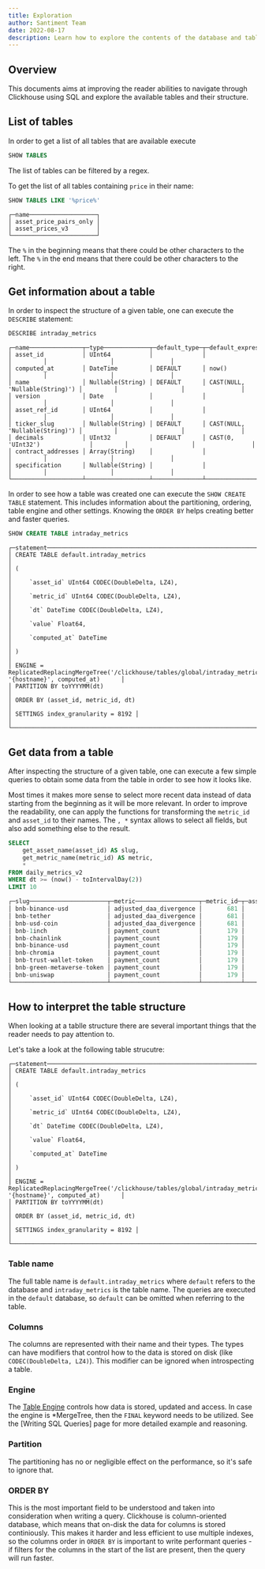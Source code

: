 ```yaml
---
title: Exploration
author: Santiment Team
date: 2022-08-17
description: Learn how to explore the contents of the database and table structure
---
```


## Overview

This documents aims at improving the reader abilities to navigate through
Clickhouse using SQL and explore the available tables and their structure.

## List of tables

In order to get a list of all tables that are available execute
```sql
SHOW TABLES
```

The list of tables can be filtered by a regex.

To get the list of all tables containing `price` in their name:
```sql
SHOW TABLES LIKE '%price%'
```
```
┌─name───────────────────┐
│ asset_price_pairs_only │
│ asset_prices_v3        │
└────────────────────────┘
```

The `%` in the beginning means that there could be other characters to the left.
The `%` in the end means that there could be other characters to the right.

## Get information about a table

In order to inspect the structure of a given table, one can execute the
`DESCRIBE` statement:

```sql
DESCRIBE intraday_metrics
```
```
┌─name───────────────┬─type─────────────┬─default_type─┬─default_expression─────────────┬─comment─┬─codec_expression─┬─ttl_expression─┐
│ asset_id           │ UInt64           │              │                                │         │                  │                │
│ computed_at        │ DateTime         │ DEFAULT      │ now()                          │         │                  │                │
│ name               │ Nullable(String) │ DEFAULT      │ CAST(NULL, 'Nullable(String)') │         │                  │                │
│ version            │ Date             │              │                                │         │                  │                │
│ asset_ref_id       │ UInt64           │              │                                │         │                  │                │
│ ticker_slug        │ Nullable(String) │ DEFAULT      │ CAST(NULL, 'Nullable(String)') │         │                  │                │
│ decimals           │ UInt32           │ DEFAULT      │ CAST(0, 'UInt32')              │         │                  │                │
│ contract_addresses │ Array(String)    │              │                                │         │                  │                │
│ specification      │ Nullable(String) │              │                                │         │                  │                │
└────────────────────┴──────────────────┴──────────────┴────────────────────────────────┴─────────┴──────────────────┴────────────────┘
```

In order to see how a table was created one can execute the `SHOW CREATE TABLE`
statement. This includes information about the partitioning, ordering, table
engine and other settings. Knowing the `ORDER BY` helps creating better and
faster queries.

```sql
SHOW CREATE TABLE intraday_metrics
```
```
┌─statement──────────────────────────────────────────────────────────────────────────────────────────────────────────────┐
│ CREATE TABLE default.intraday_metrics                                                                                  │
│ (                                                                                                                      │
│     `asset_id` UInt64 CODEC(DoubleDelta, LZ4),                                                                         │
│     `metric_id` UInt64 CODEC(DoubleDelta, LZ4),                                                                        │
│     `dt` DateTime CODEC(DoubleDelta, LZ4),                                                                             │
│     `value` Float64,                                                                                                   │
│     `computed_at` DateTime                                                                                             │
│ )                                                                                                                      │
│ ENGINE = ReplicatedReplacingMergeTree('/clickhouse/tables/global/intraday_metrics_v2', '{hostname}', computed_at)      │                               
│ PARTITION BY toYYYYMM(dt)                                                                                              │
│ ORDER BY (asset_id, metric_id, dt)                                                                                     │
│ SETTINGS index_granularity = 8192 │                                                                                    │
└────────────────────────────────────────────────────────────────────────────────────────────────────────────────────────┘
```

## Get data from a table

After inspecting the structure of a given table, one can execute a few simple
queries to obtain some data from the table in order to see how it looks like.

Most times it makes more sense to select more recent data instead of data
starting from the beginning as it will be more relevant. In order to improve the
readability, one can apply the functions for transforming the `metric_id` and
`asset_id` to their names. The `, *` syntax allows to select all fields, but
also add something else to the result.

```sql
SELECT
    get_asset_name(asset_id) AS slug,
    get_metric_name(metric_id) AS metric,
    *
FROM daily_metrics_v2
WHERE dt >= (now() - toIntervalDay(2))
LIMIT 10
```

```sql
┌─slug──────────────────────┬─metric──────────────────┬─metric_id─┬─asset_id─┬─────────dt─┬───────────────value─┬─────────computed_at─┐
│ bnb-binance-usd           │ adjusted_daa_divergence │       681 │    41039 │ 2022-08-15 │ -1.5018654389124684 │ 2022-08-15 00:11:03 │
│ bnb-tether                │ adjusted_daa_divergence │       681 │    41048 │ 2022-08-15 │ -2.3807976412934018 │ 2022-08-15 00:11:03 │
│ bnb-usd-coin              │ adjusted_daa_divergence │       681 │    41051 │ 2022-08-15 │ -1.6207922927296166 │ 2022-08-15 00:11:03 │
│ bnb-1inch                 │ payment_count           │       179 │    41038 │ 2022-08-15 │                   4 │ 2022-08-15 00:13:20 │
│ bnb-chainlink             │ payment_count           │       179 │    41040 │ 2022-08-15 │                 103 │ 2022-08-15 00:13:20 │
│ bnb-binance-usd           │ payment_count           │       179 │    41039 │ 2022-08-15 │                2688 │ 2022-08-15 00:13:20 │
│ bnb-chromia               │ payment_count           │       179 │    41041 │ 2022-08-15 │                   3 │ 2022-08-15 00:13:20 │
│ bnb-trust-wallet-token    │ payment_count           │       179 │    41049 │ 2022-08-15 │                   6 │ 2022-08-15 00:13:20 │
│ bnb-green-metaverse-token │ payment_count           │       179 │    41042 │ 2022-08-15 │                  25 │ 2022-08-15 00:13:20 │
│ bnb-uniswap               │ payment_count           │       179 │    41050 │ 2022-08-15 │                  15 │ 2022-08-15 00:13:20 │
└───────────────────────────┴─────────────────────────┴───────────┴──────────┴────────────┴─────────────────────┴─────────────────────┘
```

## How to interpret the table structure

When looking at a tablle structure there are several important things that the
reader needs to pay attention to.

Let's take a look at the following table strucutre:
```
┌─statement──────────────────────────────────────────────────────────────────────────────────────────────────────────────┐
│ CREATE TABLE default.intraday_metrics                                                                                  │
│ (                                                                                                                      │
│     `asset_id` UInt64 CODEC(DoubleDelta, LZ4),                                                                         │
│     `metric_id` UInt64 CODEC(DoubleDelta, LZ4),                                                                        │
│     `dt` DateTime CODEC(DoubleDelta, LZ4),                                                                             │
│     `value` Float64,                                                                                                   │
│     `computed_at` DateTime                                                                                             │
│ )                                                                                                                      │
│ ENGINE = ReplicatedReplacingMergeTree('/clickhouse/tables/global/intraday_metrics_v2', '{hostname}', computed_at)      │                               
│ PARTITION BY toYYYYMM(dt)                                                                                              │
│ ORDER BY (asset_id, metric_id, dt)                                                                                     │
│ SETTINGS index_granularity = 8192 │                                                                                    │
└────────────────────────────────────────────────────────────────────────────────────────────────────────────────────────┘
```

### Table name

The full table name is `default.intraday_metrics` where `default` refers to the
database and `intraday_metrics` is the table name. The queries are executed in
the `default` database, so `default` can be omitted when referring to the table.

### Columns

The columns are represented with their name and their types. The types can have
modifiers that control how to the data is stored on disk (like
`CODEC(DoubleDelta, LZ4)`). This modifier can be ignored when introspecting a
table.

### Engine

The [Table Engine](https://clickhouse.com/docs/en/engines/table-engines/) controls
how data is stored, updated and access. In case the engine is *MergeTree, then
the `FINAL` keyword needs to be utilized. See the [Writing SQL Queries] page for
more detailed example and reasoning.

### Partition

The partitioning has no or negligible effect on the performance, so it's safe to
ignore that.

### ORDER BY

This is the most important field to be understood and taken into consideration
when writing a query. Clickhouse is column-oriented database, which means that
on-disk the data for columns is stored continiously. This makes it harder and less
efficient to use multiple indexes, so the columns order in `ORDER BY` is important
to write performant queries - if filters for the columns in the start of the list
are present, then the query will run faster.